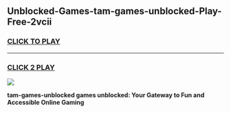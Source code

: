 
## Unblocked-Games-tam-games-unblocked-Play-Free-2vcii
<h3>
<a href="https://premium76.site?title=tam-games-unblocked&ref=19M">CLICK TO PLAY</a></h3>
<hr>

<h3>
<a href="https://premium76.site?title=tam-games-unblocked&ref=19M">CLICK 2 PLAY</a>
  
</h3>

<a href="https://premium76.site?title=tam-games-unblocked&ref=19M"><img src="https://clearcache.store/games.png"></a>


**tam-games-unblocked games unblocked: Your Gateway to Fun and Accessible Online Gaming**
